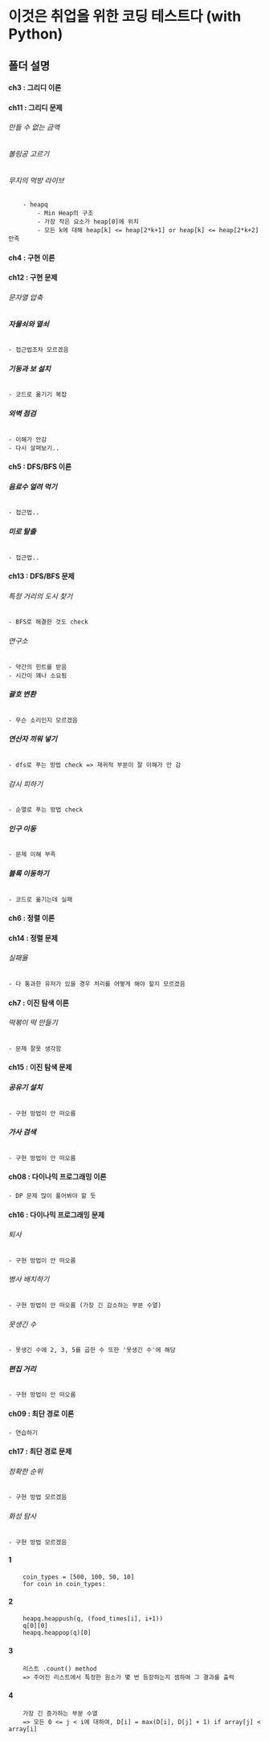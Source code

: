 # 이것은 취업을 위한 코딩 테스트다 (with Python)

## 폴더 설명

#### ch3 : 그리디 이론

#### ch11 : 그리디 문제

###### 만들 수 없는 금액

###### 볼링공 고르기

###### 무지의 먹방 라이브

        - heapq
            - Min Heap의 구조
            - 가장 작은 요소가 heap[0]에 위치
            - 모든 k에 대해 heap[k] <= heap[2*k+1] or heap[k] <= heap[2*k+2] 만족

#### ch4 : 구현 이론

#### ch12 : 구현 문제

###### 문자열 압축

###### **자물쇠와 열쇠**

    - 접근법조차 모르겠음

###### **기둥과 보 설치**

    - 코드로 옮기기 복잡

###### **외벽 점검**

    - 이해가 안감
    - 다시 살펴보기..

#### ch5 : DFS/BFS 이론

###### **음료수 얼려 먹기**

    - 접근법..

###### **미로 탈출**

    - 접근법..

#### ch13 : DFS/BFS 문제

###### 특정 거리의 도시 찾기

    - BFS로 해결한 것도 check

###### 연구소

    - 약간의 힌트를 받음
    - 시간이 꽤나 소요됨

###### **괄호 변환**

    - 무슨 소리인지 모르겠음

###### **연산자 끼워 넣기**

    - dfs로 푸는 방법 check => 재귀적 부분이 잘 이해가 안 감

###### 감시 피하기

    - 순열로 푸는 방법 check

###### **인구 이동**

    - 문제 이해 부족

###### **블록 이동하기**

    - 코드로 옮기는데 실패

#### ch6 : 정렬 이론

#### ch14 : 정렬 문제

###### 실패율

    - 다 통과한 유저가 있을 경우 처리를 어떻게 해야 할지 모르겠음

#### ch7 : 이진 탐색 이론

###### 떡볶이 떡 만들기

    - 문제 잘못 생각함

#### ch15 : 이진 탐색 문제

###### **공유기 설치**

    - 구현 방법이 안 떠오름

###### **가사 검색**

    - 구현 방법이 안 떠오름

#### **ch08 : 다이나믹 프로그래밍 이론**

    - DP 문제 많이 풀어봐야 할 듯

#### ch16 : 다이나믹 프로그래밍 문제

###### 퇴사

    - 구현 방법이 안 떠오름

###### 병사 배치하기

    - 구현 방법이 안 떠오름 (가장 긴 감소하는 부분 수열)

###### 못생긴 수

    - 못생긴 수에 2, 3, 5를 곱한 수 또한 '못생긴 수'에 해당

###### **편집 거리**

    - 구현 방법이 안 떠오름

#### ch09 : 최단 경로 이론

    - 연습하기

#### ch17 : 최단 경로 문제

###### 정확한 순위

    - 구현 방법 모르겠음

###### 화성 탐사

    - 구현 방법 모르겠음

#### 1

```
    coin_types = [500, 100, 50, 10]
    for coin in coin_types:
```

#### 2

```
    heapq.heappush(q, (food_times[i], i+1))
    q[0][0]
    heapq.heappop(q)[0]
```

#### 3

```
    리스트 .count() method
    => 주어진 리스트에서 특정한 원소가 몇 번 등장하는지 셈하여 그 결과를 출력
```

#### **4**

```
    가장 긴 증가하는 부분 수열
    => 모든 0 <= j < i에 대하여, D[i] = max(D[i], D[j] + 1) if array[j] < array[i]

```
